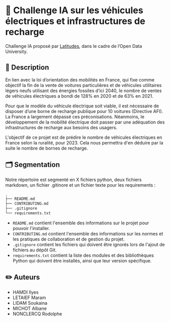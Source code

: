 # 🚙 Challenge IA sur les véhicules électriques et infrastructures de recharge  
Challenge IA proposé par [Latitudes](https://latitudes.notion.site/Pr-sentation-des-projets-de-l-Open-Data-University-5abab2bb9a6e453d817fe6bdf3806413), dans le cadre de l’Open Data University.

## :page_facing_up: Description
En lien avec la loi d’orientation des mobilités en France, qui fixe comme objectif la fin de la vente de voitures particulières et de véhicules utilitaires légers neufs utilisant des énergies fossiles d’ici 2040, le nombre de ventes de véhicules électriques a bondi de 128% en 2020 et de 63% en 2021.

Pour que le modèle du véhicule électrique soit viable, il est nécessaire de disposer d’une borne de recharge publique pour 10 voitures (Directive AFI). La France a largement dépassé ces préconisations. Néanmoins, le développement de la mobilité électrique doit passer par une adéquation des infrastructures de recharge aux besoins des usagers.

L'objectif de ce projet est de prédire le nombre de véhicules électriques en France selon la ruralité, pour 2023. Cela nous permettra d'en déduire par la suite le nombre de bornes de recharge.

## :card_index_dividers: Segmentation
Notre répertoire est segmenté en X fichiers python, deux fichiers markdown, un fichier .gitinore et un fichier texte pour les requirements :

```bash 
.
├── README.md
├── CONTRIBUTING.md
├── .gitignore
└── requirements.txt
```

- ``README.md`` contient l'ensemble des informations sur le projet pour pouvoir l'installer.
- ``CONTRIBUTING.md`` contient l'ensemble des informations sur les normes et les pratiques de collaboration et de gestion du projet.
- ``.gitignore`` contient les fichiers qui doivent être ignorés lors de l'ajout de fichiers au dépôt Git.
- ``requirements.txt`` contient la liste des modules et des bibliothèques Python qui doivent être installés, ainsi que leur version spécifique.

## :pencil2: Auteurs
- HAMDI Ilyes  
- LETAIEF Maram
- LIDAM Soukaina  
- MICHOT Albane
- NONCLERCQ Rodolphe